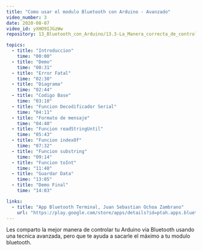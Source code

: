 ```yaml
---
title: "Como usar el modulo Bluetooth con Arduino - Avanzado"
video_number: 3
date: 2020-08-07
video_id: yXHO9IJGzWw
repository: 13_Bluetooth_con_Arduino/13.3-La_Manera_correcta_de_controlar_arduino_por_bluetooth

topics:
  - title: "Introduccion"
    time: "00:00"
  - title: "Demo"
    time: "00:31"
  - title: "Error Fatal"
    time: "02:30"
  - title: "Diagrama"
    time: "02:44"
  - title: "Codigo Base"
    time: "03:10"
  - title: "Funcion Decodificador Serial"
    time: "04:11"
  - title: "Formato de mensaje"
    time: "04:40"
  - title: "Funcion readStringUntil"
    time: "05:43"
  - title: "Funcion indexOf"
    time: "07:32"
  - title: "Funcion substring"
    time: "09:14"
  - title: "Funcion toInt"
    time: "11:48"
  - title: "Guardar Data"
    time: "13:05"
  - title: "Demo Final"
    time: "14:03"

links:
  - title: "App Bluetooth Terminal, Juan Sebastian Ochoa Zambrano"
    url: "https://play.google.com/store/apps/details?id=ptah.apps.bluetoothterminal"
---
```


Les comparto la mejor manera de controlar tu Arduino via Bluetooth usando una tecnica avanzada, pero que te ayuda a sacarle el máximo a tu modulo bluetooth.
